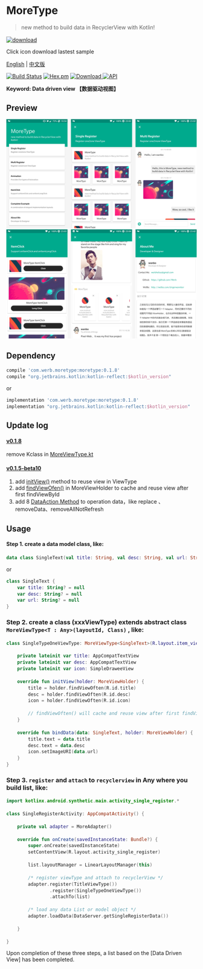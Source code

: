# MoreType

> new method to build data in RecyclerView with Kotlin!

<a href="https://fir.im/k9yq"><img src="https://raw.githubusercontent.com/Werb/MoreType/master/app/src/main/res/mipmap-xhdpi/app_icon.png" width = "90" alt="download" align=center /></a>

Click icon download lastest sample

[English](https://github.com/Werb/MoreType/blob/master/README_EN.md) | [中文版](https://github.com/Werb/MoreType/blob/master/README_ZH.md)

[![Build Status](https://travis-ci.org/Werb/MoreType.svg?branch=master)](https://travis-ci.org/Werb/MoreType)
[![Hex.pm](https://img.shields.io/hexpm/l/plug.svg)](https://github.com/Werb/MoreType/blob/master/LICENSE)
 [ ![Download](https://api.bintray.com/packages/werbhelius/maven/moretype/images/download.svg) ](https://bintray.com/werbhelius/maven/moretype/_latestVersion)
 [![API](https://img.shields.io/badge/API-16%2B-brightgreen.svg?style=flat)](https://android-arsenal.com/api?level=16)

 **Keyword: Data driven view 【数据驱动视图】**

 ## Preview
![more-type-one](./screenshot/type1.png)
![more-type-two](./screenshot/type2.png)

## Dependency
```gradle
compile 'com.werb.moretype:moretype:0.1.8'
compile "org.jetbrains.kotlin:kotlin-reflect:$kotlin_version"
```
or
```gradle
implementation 'com.werb.moretype:moretype:0.1.8'
implementation "org.jetbrains.kotlin:kotlin-reflect:$kotlin_version"
```

## Update log
#### [v0.1.8](https://github.com/Werb/MoreType/releases/tag/v0.1.8)
 remove Kclass in [MoreViewType.kt](https://github.com/Werb/MoreType/blob/master/library/src/main/java/com/werb/library/MoreViewType.kt#L13)

#### [v0.1.5-beta10](https://github.com/Werb/MoreType/releases/tag/v0.1.5-beta10)
1. add [initView()](https://github.com/Werb/MoreType/blob/master/library/src/main/java/com/werb/library/MoreViewType.kt#L17) method to reuse view in ViewType
2. add [findViewOfen()](https://github.com/Werb/MoreType/blob/master/library/src/main/java/com/werb/library/MoreViewHolder.kt#L56) in MoreViewHolder to cache and reuse view after first findViewById
3. add 8 [DataAction Method](https://github.com/Werb/MoreType/blob/master/library/src/main/java/com/werb/library/action/DataAction.kt) to operation data，like replace 、removeData、removeAllNotRefresh 

## Usage

#### Step 1. create a data model class, like:
```kotlin
data class SingleText(val title: String, val desc: String, val url: String)
```
or
```kotlin
class SingleText {
    var title: String? = null
    var desc: String? = null
    var url: String? = null
}
```

### Step 2. create a class (xxxViewType) extends abstract class `MoreViewType<T : Any>(layoutId, Class)` , like:

```kotlin
class SingleTypeOneViewType: MoreViewType<SingleText>(R.layout.item_view_single_type_one) {

    private lateinit var title: AppCompatTextView
    private lateinit var desc: AppCompatTextView
    private lateinit var icon: SimpleDraweeView

    override fun initView(holder: MoreViewHolder) {
        title = holder.findViewOften(R.id.title)
        desc = holder.findViewOften(R.id.desc)
        icon = holder.findViewOften(R.id.icon)

        // findViewOften() will cache and reuse view after first findViewBtId
    }

    override fun bindData(data: SingleText, holder: MoreViewHolder) {
        title.text = data.title
        desc.text = data.desc
        icon.setImageURI(data.url)
    }
}
```

### Step 3. `register` and `attach` to `recyclerview` in Any where you build list, like:

```kotlin
import kotlinx.android.synthetic.main.activity_single_register.*

class SingleRegisterActivity: AppCompatActivity() {

    private val adapter = MoreAdapter()

    override fun onCreate(savedInstanceState: Bundle?) {
        super.onCreate(savedInstanceState)
        setContentView(R.layout.activity_single_register)

        list.layoutManager = LinearLayoutManager(this)

        /* register viewType and attach to recyclerView */
        adapter.register(TitleViewType())
                .register(SingleTypeOneViewType())
                .attachTo(list)

        /* load any data List or model object */
        adapter.loadData(DataServer.getSingleRegisterData())

    }

}
```
Upon completion of these three steps, a list based on the [Data Driven View] has been completed.

